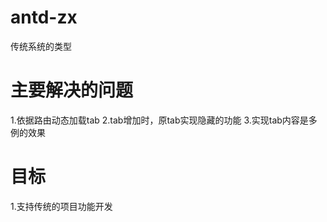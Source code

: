 # antd-zx
传统系统的类型

# 主要解决的问题

  1.依据路由动态加载tab
  2.tab增加时，原tab实现隐藏的功能
  3.实现tab内容是多例的效果
  
# 目标

  1.支持传统的项目功能开发
